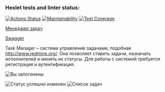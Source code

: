 ### Hexlet tests and linter status:
[![Actions Status](https://github.com/zindzay/java-project-73/workflows/hexlet-check/badge.svg)](https://github.com/zindzay/java-project-73/actions)
[![Maintainability](https://api.codeclimate.com/v1/badges/823424c09887881f1081/maintainability)](https://codeclimate.com/github/zindzay/java-project-73/maintainability)
[![Test Coverage](https://api.codeclimate.com/v1/badges/823424c09887881f1081/test_coverage)](https://codeclimate.com/github/zindzay/java-project-73/test_coverage)

<a href="https://java-project-73-production-b201.up.railway.app/welcome" target="_blank">Менеджер задач</a>

<a href="https://java-project-73-production-b201.up.railway.app/swagger-ui/index.html#/" target="_blank">Swagger</a>

Task Manager – система управления задачами, подобная <a href="http://www.redmine.org/" target="_blank">http://www.redmine.org/</a>. 
Она позволяет ставить задачи, назначать исполнителей и менять их статусы. Для работы с системой требуется регистрация и аутентификация.

![Вы залогинены](https://cdn2.hexlet.io/derivations/image/original/eyJpZCI6ImJjMTk3YjBmMjZhMjY1NjNiZDczNzY1M2MzNzY4YzQwLnBuZyIsInN0b3JhZ2UiOiJjYWNoZSJ9?signature=ea380d20c9da2cb8094e186855437a9455258d56a67751fa66a0b923be1c9c68 "Task Manager")

![Статус успешно изменен](https://cdn2.hexlet.io/derivations/image/original/eyJpZCI6IjdhM2Y1NWJkYjQ4MDE3M2MwZWNlODE1NWQ4ZmI2Yjk5LnBuZyIsInN0b3JhZ2UiOiJjYWNoZSJ9?signature=3b2e33d548179ffee8f56758d457a810be92de1d6be1cf54b39baa82164504f4
"Task Manager")
![Список задач](https://cdn2.hexlet.io/derivations/image/original/eyJpZCI6ImE3MzVkY2RhNjRiNmI4OTEyNjg3YzI5YmEyM2ZjYTljLnBuZyIsInN0b3JhZ2UiOiJjYWNoZSJ9?signature=f4d230d19a1ae737731cf15440e6a4cbd2671d1a52b83a9cf2f1a8a02fc9efd9
"Task Manager")

